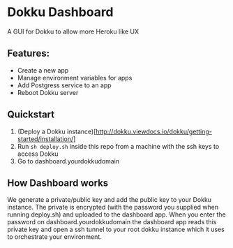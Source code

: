 # Dokku Dashboard
A GUI for Dokku to allow more Heroku like UX

## Features:
* Create a new app
* Manage environment variables for apps
* Add Postgress service to an app
* Reboot Dokku server

## Quickstart
1. (Deploy a Dokku instance)[http://dokku.viewdocs.io/dokku/getting-started/installation/]
2. Run `sh deploy.sh` inside this repo from a machine with the ssh keys to access Dokku
3. Go to dashboard.yourdokkudomain

## How Dashboard works
We generate a private/public key and add the public key to your Dokku instance. The private is encrypted (with the password you supplied when running deploy.sh) and uploaded to the dashboard app.
When you enter the password on dashboard.yourdokkudomain the dashboard app reads this private key and open a ssh tunnel to your root dokku instance which it uses to orchestrate your environment. 

